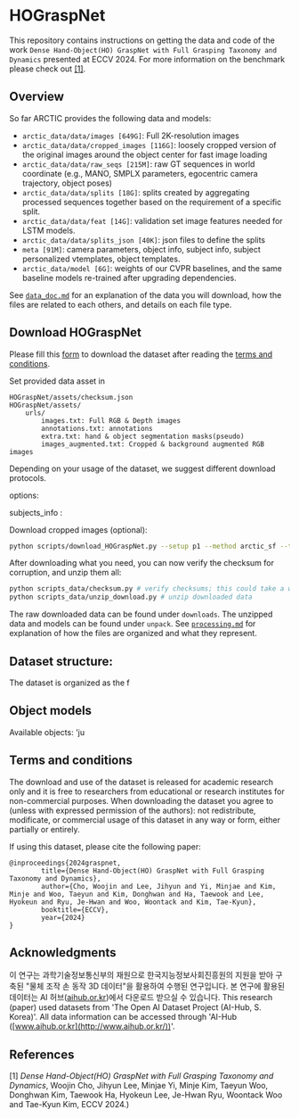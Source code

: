 # HOGraspNet
This repository contains instructions on getting the data and code of the work `Dense Hand-Object(HO) GraspNet with Full Grasping Taxonomy and Dynamics` presented at ECCV 2024. For more information on the benchmark please check out [[1]](#refs).

## Overview

So far ARCTIC provides the following data and models:
- `arctic_data/data/images [649G]`: Full 2K-resolution images
- `arctic_data/data/cropped_images [116G]`: loosely cropped version of the original images around the object center for fast image loading
- `arctic_data/data/raw_seqs [215M]`: raw GT sequences in world coordinate (e.g., MANO, SMPLX parameters, egocentric camera trajectory, object poses)
- `arctic_data/data/splits [18G]`: splits created by aggregating processed sequences together based on the requirement of a specific split.
- `arctic_data/data/feat [14G]`: validation set image features needed for LSTM models.
- `arctic_data/data/splits_json [40K]`: json files to define the splits
- `meta [91M]`: camera parameters, object info, subject info, subject personalized vtemplates, object templates.
- `arctic_data/model [6G]`: weights of our CVPR baselines, and the same baseline models re-trained after upgrading dependencies.

See [`data_doc.md`](./data_doc.md) for an explanation of the data you will download, how the files are related to each others, and details on each file type.


## Download HOGraspNet
Please fill this [form](https://goo.gl/forms/FIsXpYVIUov0j7Wv2) to download the dataset after reading the [terms and conditions](#terms).

Set provided data asset in
```
HOGraspNet/assets/checksum.json
HOGraspNet/assets/
    urls/
        images.txt: Full RGB & Depth images
        annotations.txt: annotations
        extra.txt: hand & object segmentation masks(pseudo)
        images_augmented.txt: Cropped & background augmented RGB images

```

Depending on your usage of the dataset, we suggest different download protocols. 

options:

subjects_info : 

Download cropped images (optional):

```bash
python scripts/download_HOGraspNet.py --setup p1 --method arctic_sf --trainsplit train --valsplit minival
```

After downloading what you need, you can now verify the checksum for corruption, and unzip them all:

```bash
python scripts_data/checksum.py # verify checksums; this could take a while
python scripts_data/unzip_download.py # unzip downloaded data
```

The raw downloaded data can be found under `downloads`. The unzipped data and models can be found under `unpack`. See [`processing.md`](processing.md) for explanation of how the files are organized and what they represent.



## Dataset structure:

The dataset is organized as the f


## Object models
Available objects: 'ju





## Terms and conditions
<a name="terms"></a>
The download and use of the dataset is released for academic research only and it is free to researchers from educational or research institutes for non-commercial purposes. When downloading the dataset you agree to (unless with expressed permission of the authors): not redistribute, modificate, or commercial usage of this dataset in any way or form, either partially or entirely.

If using this dataset, please cite the following paper:

```
@inproceedings{2024graspnet,
        title={Dense Hand-Object(HO) GraspNet with Full Grasping Taxonomy and Dynamics},
        author={Cho, Woojin and Lee, Jihyun and Yi, Minjae and Kim, Minje and Woo, Taeyun and Kim, Donghwan and Ha, Taewook and Lee, Hyokeun and Ryu, Je-Hwan and Woo, Woontack and Kim, Tae-Kyun},
        booktitle={ECCV},
        year={2024}
}
```

## Acknowledgments
이 연구는 과학기술정보통신부의 재원으로 한국지능정보사회진흥원의 지원을 받아 구축된 "물체 조작 손 동작 3D 데이터"을 활용하여 수행된 연구입니다.
본 연구에 활용된 데이터는 AI 허브([aihub.or.kr](http://aihub.or.kr/))에서 다운로드 받으실 수 있습니다.
This research (paper) used datasets from 'The Open AI Dataset Project (AI-Hub, S. Korea)'.
All data information can be accessed through 'AI-Hub ([www.aihub.or.kr](http://www.aihub.or.kr/))'.

## References
<a name="refs"></a>

[1] *Dense Hand-Object(HO) GraspNet with Full Grasping Taxonomy and Dynamics*, Woojin Cho, Jihyun Lee, Minjae Yi, Minje Kim, Taeyun Woo, Donghwan Kim, Taewook Ha, Hyokeun Lee, Je-Hwan Ryu, Woontack Woo and Tae-Kyun Kim, ECCV 2024.)